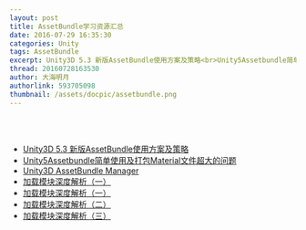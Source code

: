 ```yaml
---
layout: post
title: AssetBundle学习资源汇总
date: 2016-07-29 16:35:30
categories: Unity
tags: AssetBundle
excerpt: Unity3D 5.3 新版AssetBundle使用方案及策略<br>Unity5Assetbundle简单使用及打包Material文件超大的问题<br>Unity3D AssetBundle Manager
thread: 20160728163530
author: 大海明月
authorlink: 593705098
thumbnail: /assets/docpic/assetbundle.png
---
```


<br><br>

* [Unity3D 5.3 新版AssetBundle使用方案及策略](http://www.cnblogs.com/murongxiaopifu/p/5629415.html)
* [Unity5Assetbundle简单使用及打包Material文件超大的问题](http://www.it165.net/pro/html/201506/43896.html) 
* [Unity3D AssetBundle Manager](https://www.assetstore.unity3d.com/en/#!/content/45836)
* [加载模块深度解析（一）](http://blog.uwa4d.com/archives/LoadingPerformance_Texture.html)
* [加载模块深度解析（一）](http://blog.uwa4d.com/archives/LoadingPerformance_Texture.html)
* [加载模块深度解析（二）](http://blog.uwa4d.com/archives/LoadingPerformance_Mesh.html)
* [加载模块深度解析（三）](http://blog.uwa4d.com/archives/LoadingPerformance_Shader.html)


<br><br> <br><br>